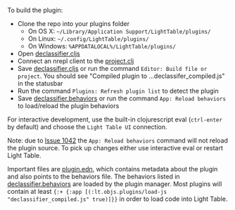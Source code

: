 To build the plugin:

* Clone the repo into your plugins folder
  * On OS X: `~/Library/Application Support/LightTable/plugins/`
  * On Linux: `~/.config/LightTable/plugins/`
  * On Windows: `%APPDATALOCAL%/LightTable/plugins/`
* Open [declassifier.cljs](https://github.com/LightTable/LightTable-Declassifier/blob/master/src/lt/plugins/declassifier.cljs)
* Connect an nrepl client to the [project.clj](https://github.com/LightTable/LightTable-Declassifier/blob/master/project.clj)
* Save [declassifier.cljs](https://github.com/LightTable/LightTable-Declassifier/blob/master/src/lt/plugins/declassifier.cljs) or run the command `Editor: Build file or project`. You should see "Compiled plugin to ...declassifer_compiled.js" in the statusbar
* Run the command `Plugins: Refresh plugin list` to detect the plugin
* Save [declassifier.behaviors](https://github.com/LightTable/Declassifier/blob/master/declassifier.behaviors) or run the command `App: Reload behaviors` to load/reload the plugin behaviors

For interactive development, use the built-in clojurescript eval (`ctrl-enter` by default) and choose the `Light Table UI` connection.

Note: due to [Issue 1042](https://github.com/LightTable/LightTable/issues/1042) the `App: Reload behaviors` command will not reload the plugin source. To pick up changes either use interactive eval or restart Light Table.

Important files are [plugin.edn](https://github.com/LightTable/LightTable-Declassifier/blob/master/plugin.edn), which contains metadata about the plugin and also points to the behaviors file.  The behaviors listed in [declassifier.behaviors](https://github.com/LightTable/LightTable-Declassifier/blob/master/declassifier.behaviors) are loaded by the plugin manager. Most plugins will contain at least `{:+ {:app [(:lt.objs.plugins/load-js "declassifier_compiled.js" true)]}}` in order to load code into Light Table.
